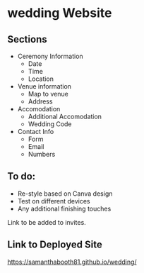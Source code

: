 # wedding Website

## Sections 
- Ceremony Information
    - Date
    - Time
    - Location
- Venue information
    - Map to venue
    - Address
- Accomodation
    - Additional Accomodation
    - Wedding Code
- Contact Info
    - Form
    - Email
    - Numbers 

## To do:
- Re-style based on Canva design
- Test on different devices
- Any additional finishing touches 

Link to be added to invites. 

## Link to Deployed Site
https://samanthabooth81.github.io/wedding/ 
